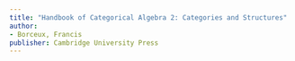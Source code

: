 ```yaml
---
title: "Handbook of Categorical Algebra 2: Categories and Structures"
author:
- Borceux, Francis
publisher: Cambridge University Press
---
```

